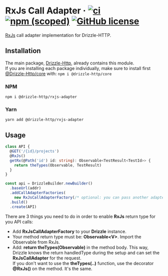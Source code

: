 # RxJs Call Adapter &middot; [![ci](https://github.com/vitorsalgado/drizzle-http/workflows/ci/badge.svg)](https://github.com/vitorsalgado/drizzle-http/actions) [![npm (scoped)](https://img.shields.io/npm/v/@drizzle-http/rxjs-adapter)](https://www.npmjs.com/package/@drizzle-http/rxjs-adapter) [![GitHub license](https://img.shields.io/badge/license-MIT-blue.svg)](https://github.com/vitorsalgado/drizzle-http/blob/main/LICENSE)

[RxJs](https://rxjs-dev.firebaseapp.com/) call adapter implementation for Drizzle-HTTP.

## Installation

The main package, [Drizzle-Http](https://www.npmjs.com/package/drizzle-http), already contains this module.  
If you are installing each package individually, make sure to install
first [@Drizzle-Http/core](https://www.npmjs.com/package/@drizzle-http/core) with: `npm i @drizzle-http/core`

### NPM

```
npm i @drizzle-http/rxjs-adapter
```

### Yarn

```
yarn add @drizzle-http/rxjs-adapter
```

## Usage

```typescript
class API {
  @GET('/{id}/projects')
  @RxJs()
  getRx(@Path('id') id: string): Observable<TestResult<TestId>> {
    return theTypes(Observable, TestResult)
  }
}

const api = DrizzleBuilder.newBuilder()
  .baseUrl(addr)
  .addCallAdapterFactories(
    new RxJsCallAdapterFactory(/* optional: you can pass another adapter factory */))
  .build()
  .create(API)
```

There are 3 things you need to do in order to enable **RxJs** return type for you API calls:

- Add **RxJsCallAdapterFactory** to your **Drizzle** instance.
- Your method return type must be: **Observable\<V\>**. Import the Observable from RxJs.
- Add: **return theTypes(Observable)** in the method body. This way, Drizzle knows the return handledType during the
  setup and can set the **RxJsCallAdapter** for the request.  
  If you don't want to use the **theTypes(..)** function, use the decorator **@RxJs()** on the method. It's the same.
